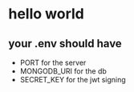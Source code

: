 # hello world

## your .env should have

- PORT for the server
- MONGODB_URI for the db
- SECRET_KEY for the jwt signing
